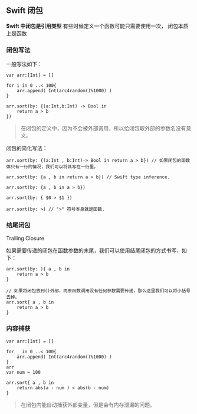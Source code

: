 ## Swift 闭包

**Swift 中闭包是引用类型** 有些时候定义一个函数可能只需要使用一次，
闭包本质上是函数

### 闭包写法
一般写法如下：
```
var arr:[Int] = []

for i in 0 ..< 100{
    arr.append( Int(arc4random()%1000) )
}

arr.sort(by: {(a:Int,b:Int) -> Bool in
    return a > b
})
```
> 在闭包的定义中，因为不会被外部调用，所以给闭包取外部的参数名没有意义。

闭包的简化写法：
```
arr.sort(by: {(a:Int , b:Int)-> Bool in return a > b}) // 如果闭包的函数体只有一行的情况，我们可以将其写在一行里。

arr.sort(by: {a , b in return a > b}) // Swift type inference.

arr.sort(by: {a , b in a > b})

arr.sort(by: { $0 > $1 })

arr.sort(by: >) // ">" 符号本身就是函数.
```

### 结尾闭包

Trailing Closure

如果需要传递的闭包在函数参数的末尾，我们可以使用结尾闭包的方式书写，如下：
```
arr.sort(by: ){ a , b in
    return a > b
}

// 如果将闭包放到()外部，而原函数调用没有任何参数需要传递，那么这里我们可以将小括号去掉。
arr.sort{ a , b in
    return a > b
}
```

### 内容捕获

```
var arr:[Int] = []

for _ in 0 ..< 100{
    arr.append( Int(arc4random()%1000) )
}
arr
var num = 100

arr.sort{ a , b in
    return abs(a - num ) < abs(b - num)
}
```
> 在闭包内能自动捕获外部变量，但是会有内存泄漏的问题。















